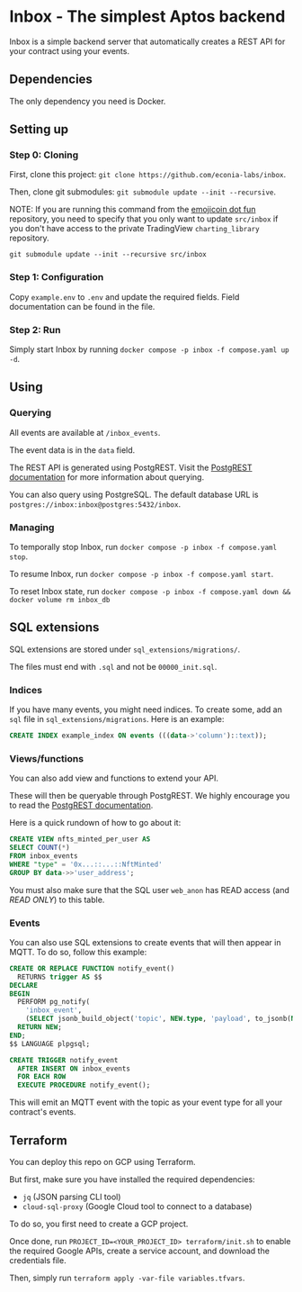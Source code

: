 # Inbox - The simplest Aptos backend

Inbox is a simple backend server that automatically creates a REST API for your
contract using your events.

## Dependencies

The only dependency you need is Docker.

## Setting up

### Step 0: Cloning

First, clone this project: `git clone https://github.com/econia-labs/inbox`.

Then, clone git submodules: `git submodule update --init --recursive`.

NOTE: If you are running this command from the [emojicoin dot fun] repository,
you need to specify that you only want to update `src/inbox` if you don't have
access to the private TradingView `charting_library` repository.

```shell
git submodule update --init --recursive src/inbox
```

### Step 1: Configuration

Copy `example.env` to `.env` and update the required fields. Field
documentation can be found in the file.

### Step 2: Run

Simply start Inbox by running `docker compose -p inbox -f compose.yaml up -d`.

## Using

### Querying

All events are available at `/inbox_events`.

The event data is in the `data` field.

The REST API is generated using PostgREST. Visit the [PostgREST
documentation](https://postgrest.org/) for more information about querying.

You can also query using PostgreSQL. The default database URL is
`postgres://inbox:inbox@postgres:5432/inbox`.

### Managing

To temporally stop Inbox, run  `docker compose -p inbox -f compose.yaml stop`.

To resume Inbox, run  `docker compose -p inbox -f compose.yaml start`.

To reset Inbox state, run `docker compose -p inbox -f compose.yaml down && docker volume rm inbox_db`

## SQL extensions

SQL extensions are stored under `sql_extensions/migrations/`.

The files must end with `.sql` and not be `00000_init.sql`.

### Indices

If you have many events, you might need indices. To create some, add an `sql`
file in `sql_extensions/migrations`. Here is an example:

```sql
CREATE INDEX example_index ON events (((data->'column')::text));
```

### Views/functions

You can also add view and functions to extend your API.

These will then be queryable through PostgREST. We highly encourage you to read
the [PostgREST documentation](https://postgrest.org/).

Here is a quick rundown of how to go about it:

```sql
CREATE VIEW nfts_minted_per_user AS
SELECT COUNT(*)
FROM inbox_events
WHERE "type" = '0x...::...::NftMinted'
GROUP BY data->>'user_address';
```

You must also make sure that the SQL user `web_anon` has READ access (and *READ ONLY*) to this table.

### Events

You can also use SQL extensions to create events that will then appear in MQTT. To do so, follow this example:

```sql
CREATE OR REPLACE FUNCTION notify_event()
  RETURNS trigger AS $$
DECLARE
BEGIN
  PERFORM pg_notify(
    'inbox_event',
    (SELECT jsonb_build_object('topic', NEW.type, 'payload', to_jsonb(NEW))::text));
  RETURN NEW;
END;
$$ LANGUAGE plpgsql;

CREATE TRIGGER notify_event
  AFTER INSERT ON inbox_events
  FOR EACH ROW
  EXECUTE PROCEDURE notify_event();
```

This will emit an MQTT event with the topic as your event type for all your contract's events.

## Terraform

You can deploy this repo on GCP using Terraform.

But first, make sure you have installed the required dependencies:

- `jq` (JSON parsing CLI tool)
- `cloud-sql-proxy` (Google Cloud tool to connect to a database)

To do so, you first need to create a GCP project.

Once done, run `PROJECT_ID=<YOUR_PROJECT_ID> terraform/init.sh` to enable the required Google APIs, create a service account, and download the credentials file.

Then, simply run `terraform apply -var-file variables.tfvars`.

[emojicoin dot fun]: https://github.com/econia-labs/emojicoin-dot-fun
